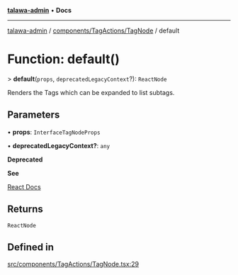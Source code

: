 [**talawa-admin**](../../../../README.md) • **Docs**

***

[talawa-admin](../../../../modules.md) / [components/TagActions/TagNode](../README.md) / default

# Function: default()

\> **default**(`props`, `deprecatedLegacyContext`?): `ReactNode`

Renders the Tags which can be expanded to list subtags.

## Parameters

• **props**: `InterfaceTagNodeProps`

• **deprecatedLegacyContext?**: `any`

**Deprecated**

**See**

[React Docs](https://legacy.reactjs.org/docs/legacy-context.html#referencing-context-in-lifecycle-methods)

## Returns

`ReactNode`

## Defined in

[src/components/TagActions/TagNode.tsx:29](https://github.com/PalisadoesFoundation/talawa-admin/blob/084ac7e92dede9766b77e75cf296f40165965140/src/components/TagActions/TagNode.tsx#L29)
